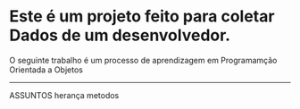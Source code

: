 # Este é um projeto feito para coletar Dados de um desenvolvedor.

O seguinte trabalho é um processo de aprendizagem em Programamção Orientada a Objetos

____________________________________________________________
ASSUNTOS
herança
metodos
